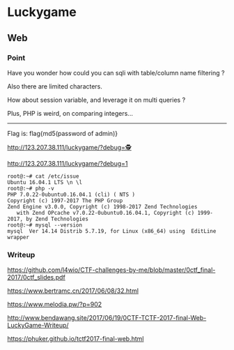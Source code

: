 
# Luckygame
## Web

### Point

Have you wonder how could you can sqli with table/column name filtering ? 

Also there are limited characters.

How about session variable, and leverage it on multi queries ?

Plus, PHP is weird, on comparing integers...


---

Flag is: flag{md5(password of admin)}

http://123.207.38.111/luckygame/?debug=🕵

http://123.207.38.111/luckygame/?debug=1

```
root@:~# cat /etc/issue
Ubuntu 16.04.1 LTS \n \l
root@:~# php -v
PHP 7.0.22-0ubuntu0.16.04.1 (cli) ( NTS )
Copyright (c) 1997-2017 The PHP Group
Zend Engine v3.0.0, Copyright (c) 1998-2017 Zend Technologies
   with Zend OPcache v7.0.22-0ubuntu0.16.04.1, Copyright (c) 1999-2017, by Zend Technologies
root@:~# mysql --version
mysql  Ver 14.14 Distrib 5.7.19, for Linux (x86_64) using  EditLine wrapper
```
### Writeup
https://github.com/l4wio/CTF-challenges-by-me/blob/master/0ctf_final-2017/0ctf_slides.pdf

https://www.bertramc.cn/2017/06/08/32.html

https://www.melodia.pw/?p=902

http://www.bendawang.site/2017/06/19/0CTF-TCTF-2017-final-Web-LuckyGame-Writeup/

https://phuker.github.io/tctf2017-final-web.html
